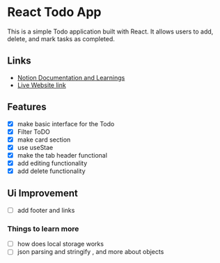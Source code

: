 # React Todo App

This is a simple Todo application built with React. It allows users to add, delete, and mark tasks as completed.
## Links
- [Notion Documentation and Learnings](https://internal-collar-34e.notion.site/Basic-of-web-dev-react-todo-198bec9c024d80258af8e037b300f0ea)
- [Live Website link](https://react-todo-mauve-delta.vercel.app/)
## Features
- [x] make basic interface for the Todo 
- [x] Filter ToDO
- [x] make card section
- [x] use useStae
- [x] make the tab header functional
- [x] add editing functionality 
- [x] add delete functionality
## Ui Improvement
- [ ] add footer and links
### Things to learn more 
- [ ] how does local storage works 
- [ ] json parsing and stringify , and more about objects